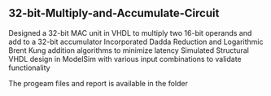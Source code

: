 32-bit-Multiply-and-Accumulate-Circuit
--------------------------------------

Designed a 32-bit MAC unit in VHDL to multiply two 16-bit operands and add to a 32-bit accumulator
Incorporated Dadda Reduction and Logarithmic Brent Kung addition algorithms to minimize latency
Simulated Structural VHDL design in ModelSim with various input combinations to validate functionality

The progeam files and report is available in the folder
